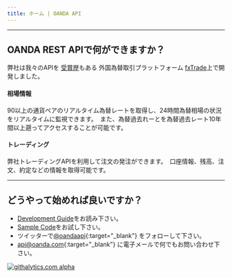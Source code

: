 ```yaml
---
title: ホーム | OANDA API
---
```


---------


OANDA REST APIで何ができますか？
--------------------------------------

弊社は我々のAPIを [受賞歴](http://www.forexcrunch.com/forex-magnates-summit-oanda-wins-best-forex-broker-award/)もある 
外国為替取引プラットフォーム [fxTrade](http://fxtrade.com)上で開発しました。 

#### 相場情報

90以上の通貨ペアのリアルタイム為替レートを取得し、24時間為替相場の状況をリアルタイムに監視できます。　また、為替過去れーとを為替過去レート10年間以上遡ってアクセスすることが可能です。

#### トレーディング

弊社トレーディングAPIを利用して注文の発注ができます。　口座情報、残高、注文、約定などの情報を取得可能です。

----


どうやって始めれば良いですか？
---------------

* [Development Guide](/docs/v1/guide/)をお読み下さい。
* [Sample Code](/docs/v1/code-samples/)をお試し下さい。
* ツイッターで[@oandaapi](http://twitter.com/oandaapi){:target="_blank"} をフォローして下さい。
* [api@oanda.com](mailto:api@oanda.com){:target="_blank"} に電子メールで何でもお問い合わせ下さい。 

[![githalytics.com alpha](https://cruel-carlota.pagodabox.com/08c4e77e4cb54028197e21a0923e9311 "githalytics.com")](http://githalytics.com/oanda/apidocs)


